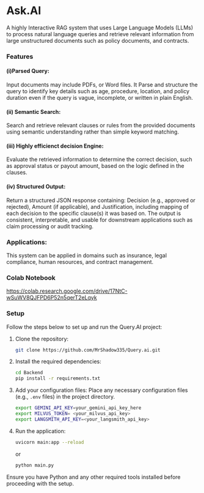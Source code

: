 # Ask.AI
A highly Interactive RAG system that uses Large Language Models (LLMs) to process natural language queries and retrieve relevant information from large unstructured documents such as policy documents, and contracts.

### Features

#### (i)Parsed Query:
Input documents may include PDFs, or Word files. It Parse and structure the query to identify key details such as age, procedure, location, and policy duration even if the query is vague, incomplete, or written in plain English.

#### (ii) Semantic Search:
Search and retrieve relevant clauses or rules from the provided documents using semantic understanding rather than simple keyword matching.

#### (iii) Highly efficienct decision Engine:
Evaluate the retrieved information to determine the correct decision, such as approval status or payout amount, based on the logic defined in the clauses.

#### (iv) Structured Output:
Return a structured JSON response containing: Decision (e.g., approved or rejected), Amount (if applicable), and Justification, including mapping of each decision to the specific clause(s) it was based on. The output is consistent, interpretable, and usable for downstream applications such as claim processing or audit tracking.


### Applications:
This system can be applied in domains such as insurance, legal compliance, human resources, and contract management.


### Colab Notebook
https://colab.research.google.com/drive/17NtC-wSuWV8QJFPD6P52n5qerT2eLqyk

### Setup

Follow the steps below to set up and run the Query.AI project:

1. Clone the repository:
   ```bash
   git clone https://github.com/MrShadow335/Query.ai.git
   ```

2. Install the required dependencies:
   ```bash
   cd Backend
   pip install -r requirements.txt
   ```

3. Add your configuration files:
   Place any necessary configuration files (e.g., `.env` files) in the project directory.
      ```bash
   export GEMINI_API_KEY=your_gemini_api_key_here
   export MILVUS_TOKEN= <your_milvus_api_key>
   export LANGSMITH_API_KEY=<your_langsmith_api_key>

   ```

4. Run the application:
   ```bash
   uvicorn main:app --reload
   ```
   or
      ```bash
   python main.py
   ```

Ensure you have Python and any other required tools installed before proceeding with the setup.
